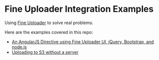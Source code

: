 Fine Uploader Integration Examples
======================

Using [Fine Uploader][1] to solve real problems.


Here are the examples covered in this repo:
* [An AngularJS Directive using Fine Uploader UI, jQuery, Bootstrap, and node.js][2]
* [Uploading to S3 without a server][3]

[1]: http://fineuploader.com
[2]: src/angularjs-nodejs
[3]: src/s3-no-server
